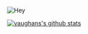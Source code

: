 ![Hey](https://upload.wikimedia.org/wikipedia/en/thumb/b/bc/Garfield_the_Cat.svg/1200px-Garfield_the_Cat.svg.png)

[![vaughans's github stats](https://github-readme-stats.vercel.app/api?username=mrfab13&theme=blue-green)](https://github.com/anuraghazra/github-readme-stats)

<!--
**mrfab13/mrfab13** is a ✨ _special_ ✨ repository because its `README.md` (this file) appears on your GitHub profile.

Here are some ideas to get you started:

- 🔭 I’m currently working on ...
- 🌱 I’m currently learning ...
- 👯 I’m looking to collaborate on ...
- 🤔 I’m looking for help with ...
- 💬 Ask me about ...
- 📫 How to reach me: ...
- 😄 Pronouns: ...
- ⚡ Fun fact: ...
-->
